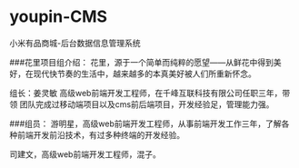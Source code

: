 # youpin-CMS
小米有品商城-后台数据信息管理系统


###花里项目组介绍：
花里，源于一个简单而纯粹的愿望——从鲜花中得到美好，在现代快节奏的生活中，越来越多的本真美好被人们所重新怀念。

组长：姜灵敏  高级web前端开发工程师，在千峰互联科技有限公司任职三年，带领 团队完成过移动端项目以及cms前后端项目，开发经验足，管理能力强。

###组员：
游明星，高级web前端开发工程师，从事前端开发工作三年，了解各种前端开发前沿技术，有过多种终端的开发经验。

司建文，高级web前端开发工程师，混子。
